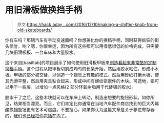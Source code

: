 # 用旧滑板做换挡手柄

> 原文:[https://hack aday . com/2016/12/10/making-a-shifter-knob-from-old-skateboards/](https://hackaday.com/2016/12/10/making-a-shifter-knob-from-old-skateboards/)

你有车吗？那辆汽车有手动变速器吗？你想美化你的换档手柄，同时获得疯狂的街头信誉，哟？嗯，你很幸运，因为所有这些都可以用很低很低的价格完成，只需要几块旧滑板板、一台车床和大量胶水。

这个来自[basiltab]的项目展示了如何使用旧滑板甲板来[创造看起来非常酷的定制换档手柄](http://imgur.com/a/SBJn4)。这个过程从把甲板切割成均匀的长条开始，然后用胶水粘住，形成小木板。甲板的部分被交替，以创造一个视觉上有趣的模式。然后用砂纸打磨木板，使其光滑平整，然后用夹具粘合起来，形成中间有螺纹铝嵌件的木块。可选地，铝可以用于一些层，以增加一点风格(2 部分环氧树脂用于代替铝的胶水)。

胶水干了之后，这些木块就可以在车床上转动，制造出想要的旋钮形状。如你所见，结果相当漂亮。而且，它们肯定比你通常在当地汽车配件商店找到的巨大丙烯酸换挡旋钮更有艺术可信度。不要担心，如果你认为这篇文章是关于移位寄存器的，[我们也已经把你包括在内了](https://hackaday.com/2015/05/04/logic-noise-taming-the-wild-shift-register/)。